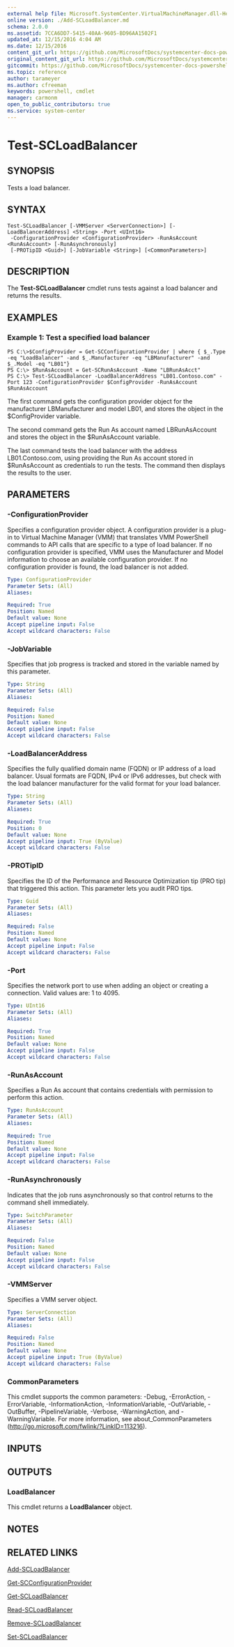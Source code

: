 ```yaml
---
external help file: Microsoft.SystemCenter.VirtualMachineManager.dll-Help.xml
online version: ./Add-SCLoadBalancer.md
schema: 2.0.0
ms.assetid: 7CCA6DD7-5415-40AA-9605-BD96AA1502F1
updated_at: 12/15/2016 4:04 AM
ms.date: 12/15/2016
content_git_url: https://github.com/MicrosoftDocs/systemcenter-docs-powershell/blob/master/systemcenter-cmdlets/SystemCenter2016/VirtualMachineManager/vlatest/Test-SCLoadBalancer.md
original_content_git_url: https://github.com/MicrosoftDocs/systemcenter-docs-powershell/blob/master/systemcenter-cmdlets/SystemCenter2016/VirtualMachineManager/vlatest/Test-SCLoadBalancer.md
gitcommit: https://github.com/MicrosoftDocs/systemcenter-docs-powershell/blob/7df4508c7b907a214e6a8eca76037b06065ef078/systemcenter-cmdlets/SystemCenter2016/VirtualMachineManager/vlatest/Test-SCLoadBalancer.md
ms.topic: reference
author: tarameyer
ms.author: cfreeman
keywords: powershell, cmdlet
manager: carmonm
open_to_public_contributors: true
ms.service: system-center
---
```


# Test-SCLoadBalancer

## SYNOPSIS
Tests a load balancer.

## SYNTAX

```
Test-SCLoadBalancer [-VMMServer <ServerConnection>] [-LoadBalancerAddress] <String> -Port <UInt16>
 -ConfigurationProvider <ConfigurationProvider> -RunAsAccount <RunAsAccount> [-RunAsynchronously]
 [-PROTipID <Guid>] [-JobVariable <String>] [<CommonParameters>]
```

## DESCRIPTION
The **Test-SCLoadBalancer** cmdlet runs tests against a load balancer and returns the results.

## EXAMPLES

### Example 1: Test a specified load balancer
```
PS C:\>$ConfigProvider = Get-SCConfigurationProvider | where { $_.Type -eq "LoadBalancer" -and $_.Manufacturer -eq "LBManufacturer" -and $_.Model -eq "LB01"}
PS C:\> $RunAsAccount = Get-SCRunAsAccount -Name "LBRunAsAcct"
PS C:\> Test-SCLoadBalancer -LoadBalancerAddress "LB01.Contoso.com" -Port 123 -ConfigurationProvider $ConfigProvider -RunAsAccount $RunAsAccount
```

The first command gets the configuration provider object for the manufacturer LBManufacturer and model LB01, and stores the object in the $ConfigProvider variable.

The second command gets the Run As account named LBRunAsAccount and stores the object in the $RunAsAccount variable.

The last command tests the load balancer with the address LB01.Contoso.com, using providing the Run As account stored in $RunAsAccount as credentials to run the tests.
The command then displays the results to the user.

## PARAMETERS

### -ConfigurationProvider
Specifies a configuration provider object.
A configuration provider is a plug-in to Virtual Machine Manager (VMM) that translates VMM PowerShell commands to API calls that are specific to a type of load balancer.
If no configuration provider is specified, VMM uses the Manufacturer and Model information to choose an available configuration provider.
If no configuration provider is found, the load balancer is not added.

```yaml
Type: ConfigurationProvider
Parameter Sets: (All)
Aliases: 

Required: True
Position: Named
Default value: None
Accept pipeline input: False
Accept wildcard characters: False
```

### -JobVariable
Specifies that job progress is tracked and stored in the variable named by this parameter.

```yaml
Type: String
Parameter Sets: (All)
Aliases: 

Required: False
Position: Named
Default value: None
Accept pipeline input: False
Accept wildcard characters: False
```

### -LoadBalancerAddress
Specifies the fully qualified domain name (FQDN) or IP address of a load balancer.
Usual formats are FQDN, IPv4 or IPv6 addresses, but check with the load balancer manufacturer for the valid format for your load balancer.

```yaml
Type: String
Parameter Sets: (All)
Aliases: 

Required: True
Position: 0
Default value: None
Accept pipeline input: True (ByValue)
Accept wildcard characters: False
```

### -PROTipID
Specifies the ID of the Performance and Resource Optimization tip (PRO tip) that triggered this action.
This parameter lets you audit PRO tips.

```yaml
Type: Guid
Parameter Sets: (All)
Aliases: 

Required: False
Position: Named
Default value: None
Accept pipeline input: False
Accept wildcard characters: False
```

### -Port
Specifies the network port to use when adding an object or creating a connection.
Valid values are: 1 to 4095.

```yaml
Type: UInt16
Parameter Sets: (All)
Aliases: 

Required: True
Position: Named
Default value: None
Accept pipeline input: False
Accept wildcard characters: False
```

### -RunAsAccount
Specifies a Run As account that contains credentials with permission to perform this action.

```yaml
Type: RunAsAccount
Parameter Sets: (All)
Aliases: 

Required: True
Position: Named
Default value: None
Accept pipeline input: False
Accept wildcard characters: False
```

### -RunAsynchronously
Indicates that the job runs asynchronously so that control returns to the command shell immediately.

```yaml
Type: SwitchParameter
Parameter Sets: (All)
Aliases: 

Required: False
Position: Named
Default value: None
Accept pipeline input: False
Accept wildcard characters: False
```

### -VMMServer
Specifies a VMM server object.

```yaml
Type: ServerConnection
Parameter Sets: (All)
Aliases: 

Required: False
Position: Named
Default value: None
Accept pipeline input: True (ByValue)
Accept wildcard characters: False
```

### CommonParameters
This cmdlet supports the common parameters: -Debug, -ErrorAction, -ErrorVariable, -InformationAction, -InformationVariable, -OutVariable, -OutBuffer, -PipelineVariable, -Verbose, -WarningAction, and -WarningVariable. For more information, see about_CommonParameters (http://go.microsoft.com/fwlink/?LinkID=113216).

## INPUTS

## OUTPUTS

### LoadBalancer
This cmdlet returns a **LoadBalancer** object.

## NOTES

## RELATED LINKS

[Add-SCLoadBalancer](xref:SystemCenter2016/VirtualMachineManager/vlatest/Add-SCLoadBalancer.md)

[Get-SCConfigurationProvider](xref:SystemCenter2016/VirtualMachineManager/vlatest/Get-SCConfigurationProvider.md)

[Get-SCLoadBalancer](xref:SystemCenter2016/VirtualMachineManager/vlatest/Get-SCLoadBalancer.md)

[Read-SCLoadBalancer](xref:SystemCenter2016/VirtualMachineManager/vlatest/Read-SCLoadBalancer.md)

[Remove-SCLoadBalancer](xref:SystemCenter2016/VirtualMachineManager/vlatest/Remove-SCLoadBalancer.md)

[Set-SCLoadBalancer](xref:SystemCenter2016/VirtualMachineManager/vlatest/Set-SCLoadBalancer.md)

